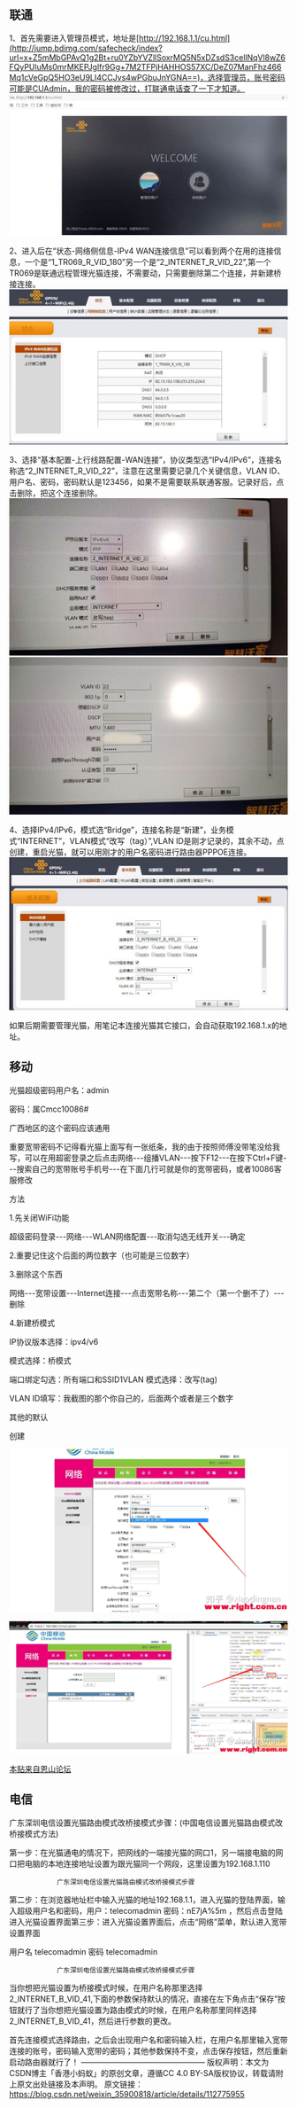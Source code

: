 ## 联通



1、首先需要进入管理员模式，地址是[http://192.168.1.1/cu.html](http://jump.bdimg.com/safecheck/index?url=x+Z5mMbGPAvQ1g2Bt+ru0YZbYVZllSoxrMQ5N5xDZsdS3cellNqVl8wZ6FQyPUluMs0mrMKEPJglfr9Gg+7M2TFPjHAHHOS57XC/DeZ07ManFhz466Mq1cVeGpQ5HO3eU9LI4CCJvs4wPGbuJnYGNA==)，选择管理员，账号密码可能是CUAdmin，我的密码被修改过，打联通电话查了一下才知道。
![img](桥接模式-imgs/13017bec54e736d14b54e5558c504fc2d5626933.jpg)


2、进入后在“状态-网络侧信息-IPv4 WAN连接信息”可以看到两个在用的连接信息，一个是“1_TR069_R_VID_180”另一个是“2_INTERNET_R_VID_22”,第一个TR069是联通远程管理光猫连接，不需要动，只需要删除第二个连接，并新建桥接连接。
![img](桥接模式-imgs/1731b13533fa828b3565f4beea1f4134970a5a3c.jpg)

3、选择“基本配置-上行线路配置-WAN连接”，协议类型选“IPv4/IPv6”，连接名称选“2_INTERNET_R_VID_22”，注意在这里需要记录几个关键信息，VLAN ID、用户名、密码，密码默认是123456，如果不是需要联系联通客服。记录好后，点击删除，把这个连接删除。
![img](桥接模式-imgs/56104134970a304ebc64c9a7c6c8a786c9175c3c.jpg)
![img](桥接模式-imgs/623270cf3bc79f3d5ca78d6dada1cd11728b293c.jpg)


4、选择IPv4/IPv6，模式选“Bridge”，连接名称是“新建”，业务模式“INTERNET”，VLAN模式“改写（tag）”,VLAN ID是刚才记录的，其余不动，点创建，重启光猫，就可以用刚才的用户名密码进行路由器PPPOE连接。
![img](桥接模式-imgs/0d11a8d3fd1f413400716c23321f95cad1c85e3c.jpg)



如果后期需要管理光猫，用笔记本连接光猫其它接口，会自动获取192.168.1.x的地址。



## 移动

光猫超级密码用户名：admin

密码：属Cmcc10086#

广西地区的这个密码应该通用

重要宽带密码不记得看光猫上面写有一张纸条，我的由于按照师傅没带笔没给我写，可以在用超密登录之后点击网络---组播VLAN---按下F12---在按下Ctrl+F键---搜索自己的宽带账号手机号---在下面几行可就是你的宽带密码，或者10086客服修改



方法

1.先关闭WiFi功能

超级密码登录---网络---WLAN网络配置---取消勾选无线开关---确定





2.重要记住这个后面的两位数字（也可能是三位数字）







3.删除这个东西

网络---宽带设置---Internet连接---点击宽带名称---第二个（第一个删不了）---删除





4.新建桥模式

IP协议版本选择：ipv4/v6

模式选择：桥模式

端口绑定勾选：所有端口和SSID1VLAN 模式选择：改写(tag)

VLAN ID填写：我截图的那个你自己的，后面两个或者是三个数字

其他的默认

创建

![img](桥接模式-imgs/v2-aaa78ac4df9422ebea06937ed3c67b4f_720w.jpg)

![img](桥接模式-imgs/v2-b8a6fbcad145f4619bc1b3e2b0036026_720w.jpg)

[本贴来自恩山论坛](https://link.zhihu.com/?target=https%3A//www.right.com.cn/forum/thread-3788334-1-10.html)



## 电信

广东深圳电信设置光猫路由模式改桥接模式步骤：(中国电信设置光猫路由模式改桥接模式方法)

第一步：在光猫通电的情况下，把网线的一端接光猫的网口1，另一端接电脑的网口把电脑的本地连接地址设置为跟光猫同一个网段，这里设置为192.168.1.110



                广东深圳电信设置光猫路由模式改桥接模式步骤

第二步：在浏览器地址栏中输入光猫的地址192.168.1.1，进入光猫的登陆界面，输入超级用户名和密码，用户：telecomadmin 密码：nE7jA%5m ，然后点击登陆进入光猫设置界面第三步：进入光猫设置界面后，点击“网络”菜单，默认进入宽带设置界面

用户名 telecomadmin 密码 telecomadmin

                广东深圳电信设置光猫路由模式改桥接模式步骤

当你想把光猫设置为桥接模式时候，在用户名称那里选择 2_INTERNET_B_VID_41,下面的参数保持默认的情况，直接在左下角点击“保存”按钮就行了当你想把光猫设置为路由模式的时候，在用户名称那里同样选择 2_INTERNET_B_VID_41，然后进行参数的更改。

首先连接模式选择路由，之后会出现用户名和密码输入栏，在用户名那里输入宽带连接的账号，密码输入宽带的密码；其他参数保持不变，点击保存按钮，然后重新启动路由器就行了！
————————————————
版权声明：本文为CSDN博主「香港小蚂蚁」的原创文章，遵循CC 4.0 BY-SA版权协议，转载请附上原文出处链接及本声明。
原文链接：https://blog.csdn.net/weixin_35900818/article/details/112775955